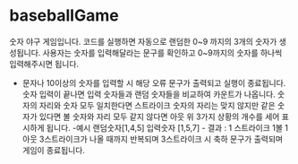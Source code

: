 # baseballGame
숫자 야구 게임입니다.
코드를 실행하면 자동으로 랜덤한 0~9 까지의 3개의 숫자가 생성됩니다.
사용자는 숫자를 입력해달라는 문구를 확인하고 0~9까지의 숫자를 하나씩 입력해주시면 됩니다.
- 문자나 10이상의 숫자를 입력할 시 해당 오류 문구가 출력되고 실행이 종료됩니다.
숫자 입력이 끝나면 입력 숫자들과 랜덤 숫자들을 비교하여 카운트가 나옵니다.
숫자의 자리와 숫자 모두 일치한다면 스트라이크
숫자의 자리는 맞지 않지만 같은 숫자가 있다면 볼
숫자와 자리 모두 같지 않다면 아웃
위 3가지 상황의 개수를 세어 표시하게 됩니다.
-예시 랜덤숫자[1,4,5] 입력숫자 [1,5,7] - 결과 : 1 스트라이크 1볼 1아웃
3스트라이크가 나올 때까지 반복되며 3스트라이크 시 축하 문구가 출력되며 게임이 종료됩니다.
